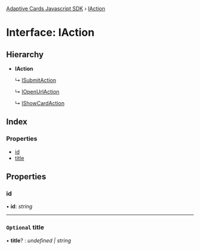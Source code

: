 [Adaptive Cards Javascript SDK](../README.md) › [IAction](iaction.md)

# Interface: IAction

## Hierarchy

* **IAction**

  ↳ [ISubmitAction](isubmitaction.md)

  ↳ [IOpenUrlAction](iopenurlaction.md)

  ↳ [IShowCardAction](ishowcardaction.md)

## Index

### Properties

* [id](iaction.md#id)
* [title](iaction.md#optional-title)

## Properties

###  id

• **id**: *string*

___

### `Optional` title

• **title**? : *undefined | string*
